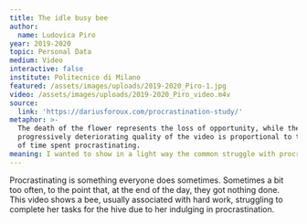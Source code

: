 ```yaml
---
title: The idle busy bee
author:
  name: Ludovica Piro
year: 2019-2020
topic: Personal Data
medium: Video
interactive: false
institute: Politecnico di Milano
featured: /assets/images/uploads/2019-2020_Piro-1.jpg
video: /assets/images/uploads/2019-2020_Piro_video.m4v
source:
  link: 'https://dariusforoux.com/procrastination-study/'
metaphor: >-
  The death of the flower represents the loss of opportunity, while the
  progressively deteriorating quality of the video is proportional to the amount
  of time spent procrastinating.
meaning: I wanted to show in a light way the common struggle with procrastination.
---
```

Procrastinating is something everyone does sometimes. Sometimes a bit too often, to the point that, at the end of the day, they got nothing done. This video shows a bee, usually associated with hard work, struggling to complete her tasks for the hive due to her indulging in procrastination.